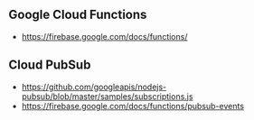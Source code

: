 ## Google Cloud Functions
- https://firebase.google.com/docs/functions/

## Cloud PubSub
- https://github.com/googleapis/nodejs-pubsub/blob/master/samples/subscriptions.js
- https://firebase.google.com/docs/functions/pubsub-events
